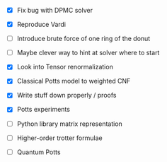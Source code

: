
- [x] Fix bug with DPMC solver
- [x] Reproduce Vardi
- [ ] Introduce brute force of one ring of the donut
- [ ] Maybe clever way to hint at solver where to start
- [x] Look into Tensor renormalization

- [x] Classical Potts model to weighted CNF
- [x] Write stuff down properly / proofs

- [x] Potts experiments
- [ ] Python library matrix representation
- [ ] Higher-order trotter formulae
- [ ] Quantum Potts